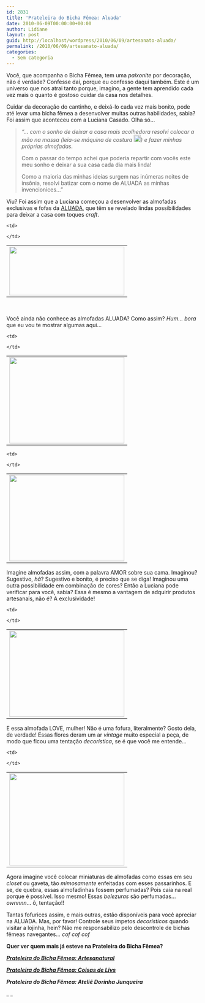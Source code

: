 ```yaml
---
id: 2831
title: 'Prateleira do Bicha Fêmea: Aluada'
date: 2010-06-09T00:00:00+00:00
author: Lidiane
layout: post
guid: http://localhost/wordpress/2010/06/09/artesanato-aluada/
permalink: /2010/06/09/artesanato-aluada/
categories:
  - Sem categoria
---
```

Você, que acompanha o Bicha Fêmea, tem uma _paixonite_ por decoração, não é verdade? Confesse daí, porque eu confesso daqui também. Este é um universo que nos atrai tanto porque, imagino, a gente tem aprendido cada vez mais o quanto é gostoso cuidar da casa nos detalhes.

Cuidar da decoração do cantinho, e deixá-lo cada vez mais bonito, pode até levar uma bicha fêmea a desenvolver muitas outras habilidades, sabia? Foi assim que aconteceu com a Luciana Casado. Olha só…

<!--more-->

> _&#8220;&#8230; com o sonho de deixar a casa mais acolhedora resolvi colocar a mão na massa (leia-se máquina de costura [<img class="alignnone size-full wp-image-3612" title="EmoticonHappy_thumb.gif" src="http://www.trololodemulher.com.br/blog/wp-content/uploads/2009/11/emoticonhappy_thumb3.gif" alt="" width="18" height="18" />](http://www.trololodemulher.com.br/blog/wp-content/uploads/2009/11/emoticonhappy_thumb3.gif)) e fazer minhas próprias almofadas._
> 
> Com o passar do tempo achei que poderia repartir com vocês este meu sonho e deixar a sua casa cada dia mais linda!
> 
> Como a maioria das minhas ideias surgem nas inúmeras noites de insônia, resolvi batizar com o nome de ALUADA as minhas invencionices&#8230;&#8221;

Viu? Foi assim que a Luciana começou a desenvolver as almofadas exclusivas e fofas da <a href="http://lojaluada.blogspot.com/" target="_blank">ALUADA</a>, que têm se revelado lindas possibilidades para deixar a casa com toques _craft_.

<table align="center">
  <tr>
    <td>
      <a href="http://www.trololodemulher.com.br/blog/wp-content/uploads/2010/06/aluada.jpg"><img class="alignnone size-medium wp-image-4741" title="aluada" src="http://www.trololodemulher.com.br/blog/wp-content/uploads/2010/06/aluada-300x127.jpg" alt="" width="300" height="127" /></a>
    </td>
    
    <td>
       
    </td>
  </tr>
</table>

 

Você ainda não conhece as almofadas ALUADA? Como assim? _Hum… bora_ que eu vou te mostrar algumas aqui…

<table align="center">
  <tr>
    <td>
      <a href="http://www.trololodemulher.com.br/blog/wp-content/uploads/2010/06/almofada-Amor.jpg"><img class="alignnone size-medium wp-image-4737" title="almofada Amor" src="http://www.trololodemulher.com.br/blog/wp-content/uploads/2010/06/almofada-Amor-300x225.jpg" alt="" width="300" height="225" /></a>
    </td>
    
    <td>
       
    </td>
  </tr>
</table>

<table align="center">
  <tr>
    <td>
      <a href="http://www.trololodemulher.com.br/blog/wp-content/uploads/2010/06/Almofada-Amor-II.jpg"><img class="alignnone size-medium wp-image-4738" title="Almofada Amor II" src="http://www.trololodemulher.com.br/blog/wp-content/uploads/2010/06/Almofada-Amor-II-300x225.jpg" alt="" width="300" height="225" /></a>
    </td>
    
    <td>
       
    </td>
  </tr>
</table>

Imagine almofadas assim, com a palavra AMOR sobre sua cama. Imaginou? Sugestivo, _hã_? Sugestivo e bonito, é preciso que se diga! Imaginou uma outra possibilidade em combinação de cores? Então a Luciana pode verificar para você, sabia? Essa é mesmo a vantagem de adquirir produtos artesanais, não é? A exclusividade!

<table align="center">
  <tr>
    <td>
      <a href="http://www.trololodemulher.com.br/blog/wp-content/uploads/2010/06/almofada-Love.jpg"><img class="alignnone size-medium wp-image-4739" title="almofada Love" src="http://www.trololodemulher.com.br/blog/wp-content/uploads/2010/06/almofada-Love-300x225.jpg" alt="" width="300" height="225" /></a>
    </td>
    
    <td>
       
    </td>
  </tr>
</table>

E essa almofada LOVE, mulher! Não é uma fofura, literalmente? Gosto dela, de verdade! Essas flores deram um ar _vintage_ muito especial a peça, de modo que ficou uma tentação _decorística_, se é que você me entende…

<table align="center">
  <tr>
    <td>
      <a href="http://www.trololodemulher.com.br/blog/wp-content/uploads/2010/06/Miniaturas-de-Almofadas-com-cheiro-sache.jpg"><img class="alignnone size-medium wp-image-4740" title="Miniaturas de Almofadas com cheiro (sachê)" src="http://www.trololodemulher.com.br/blog/wp-content/uploads/2010/06/Miniaturas-de-Almofadas-com-cheiro-sache-300x240.jpg" alt="" width="300" height="240" /></a>
    </td>
    
    <td>
       
    </td>
  </tr>
</table>

Agora imagine você colocar miniaturas de almofadas como essas em seu _closet_ ou gaveta, tão _mimosamente_ enfeitadas com esses passarinhos. E se, de quebra, essas almofadinhas fossem perfumadas? Pois caia na real porque é possível. Isso mesmo! Essas _belezuras_ são perfumadas… _ownnnn_… ô, tentação!!

Tantas fofurices assim, e mais outras, estão disponíveis para você apreciar na ALUADA. Mas, por favor! Controle seus ímpetos _decorísticos_ quando visitar a lojinha, hein? Não me responsabilizo pelo descontrole de bichas fêmeas navegantes… _cof cof cof_

**Quer ver quem mais já esteve na Prateleira do Bicha Fêmea?**

**_<a href="http://www.trololodemulher.com.br/2010/05/05/artesanato-artesanatural/" target="_self">Prateleira do Bicha Fêmea: Artesanatural</a>_**

**_<a href="http://www.trololodemulher.com.br/2010/04/07/prateleira-do-bicha-femea-coisas-de-livs/" target="_self">Prateleira do Bicha Fêmea: Coisas de Livs</a>_**

**_Prateleira do Bicha Fêmea: Ateliê Dorinha Junqueira_**

_ _